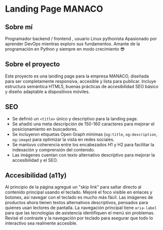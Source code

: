 # Landing Page MANACO

## Sobre mí
Programador backend / frontend , usuario Linux pythonista
Apasionado por aprender DevOps mientras exploro sus fundamentos. Amante de la programación en Python y siempre en modo crecimiento 😎

## Sobre el proyecto
Este proyecto es una landing page para la empresa MANACO, diseñada para ser completamente responsiva, accesible y lista para publicar. Incluye estructura semántica HTML5, buenas prácticas de accesibilidad SEO básico y diseño adaptable a dispositivos móviles.

## SEO
- Se definió un `<title>` único y descriptivo para la landing page.
- Se añadió una meta descripción de 150-160 caracteres para mejorar el posicionamiento en buscadores.
- Se incluyeron etiquetas Open Graph mínimas (`og:title`, `og:description`, `og:image`) para optimizar la vista en redes sociales.
- Se mantuvo coherencia entre los encabezados H1 y H2 para facilitar la indexación y comprensión del contenido.
- Las imágenes cuentan con texto alternativo descriptivo para mejorar la accesibilidad y el SEO.

## Accesibilidad (a11y)
Al principio de la página agregué un "skip link" para saltar directo al contenido principal usando el teclado.
Mejoré el foco visible en enlaces y botones, así navegar con el teclado es mucho más fácil.
Las imágenes de productos ahora tienen textos alternativos descriptivos, pensados para quienes usan lectores de pantalla.
La navegación principal tiene `aria-label` para que las tecnologías de asistencia identifiquen el menú sin problemas.
Revisé el contraste y la navegación por teclado para asegurar que todo lo interactivo sea realmente accesible.
